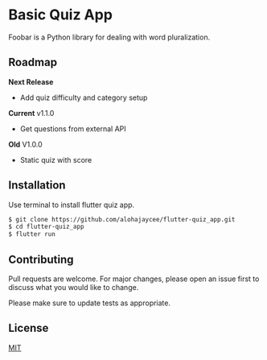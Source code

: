 # Basic Quiz App

Foobar is a Python library for dealing with word pluralization.
## Roadmap
__Next Release__
- Add quiz difficulty and category setup

__Current__ v1.1.0
- Get questions from external API

__Old__ V1.0.0
- Static quiz with score




## Installation

Use terminal to install flutter quiz app.

```bash
$ git clone https://github.com/alohajaycee/flutter-quiz_app.git
$ cd flutter-quiz_app
$ flutter run
```

## Contributing
Pull requests are welcome. For major changes, please open an issue first to discuss what you would like to change.

Please make sure to update tests as appropriate.

## License
[MIT](https://choosealicense.com/licenses/mit/)
